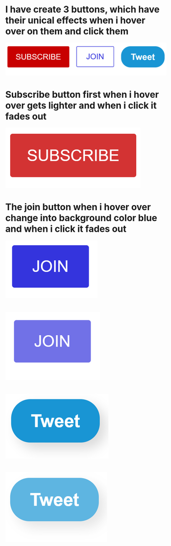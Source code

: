 # I have create 3 buttons, which have their unical effects when i hover over on them and click them
![](https://github.com/JakubTabor/HTML_CSS_basics/blob/main/Images/buttons.png)
#
# Subscribe button first when i hover over gets lighter and when i click it fades out

![](https://github.com/JakubTabor/HTML_CSS_basics/blob/main/Images/subscribe_fade.png)
#
# The join button when i hover over change into background color blue and when i click it fades out

![](https://github.com/JakubTabor/HTML_CSS_basics/blob/main/Images/join_color.png)
#

![](https://github.com/JakubTabor/HTML_CSS_basics/blob/main/Images/join_hover.png)
# 

![](https://github.com/JakubTabor/HTML_CSS_basics/blob/main/Images/tweet_shadow.png)
#

![](https://github.com/JakubTabor/HTML_CSS_basics/blob/main/Images/tweet_hover.png)
